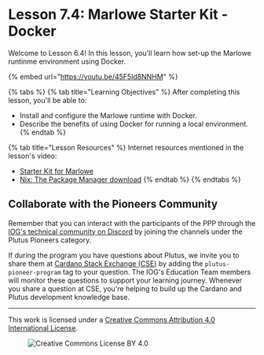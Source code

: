 # Lesson 7.4: Marlowe Starter Kit - Docker

Welcome to Lesson 6.4! In this lesson, you'll learn how set-up the Marlowe runtinme environment using Docker.

{% embed url="https://youtu.be/45F5ld8NNHM" %}

{% tabs %}
{% tab title="Learning Objectives" %}
After completing this lesson, you'll be able to:

* Install and configure the Marlowe runtime with Docker.
* Describe the benefits of using Docker for running a local environment.
{% endtab %}

{% tab title="Lesson Resources" %}
Internet resources mentioned in the lesson's video:

* [Starter Kit for Marlowe](https://github.com/input-output-hk/marlowe-starter-kit)
* [Nix: The Package Manager download](https://nixos.org/download)
{% endtab %}
{% endtabs %}

## Collaborate with the Pioneers Community

Remember that you can interact with the participants of the PPP through the [IOG's technical community on Discord](https://discord.gg/inputoutput) by joining the channels under the Plutus Pioneers category.

If during the program you have questions about Plutus, we invite you to share them at [Cardano Stack Exchange (CSE)](https://cardano.stackexchange.com/) by adding the `plutus-pioneer-program` tag to your question. The IOG's Education Team members will monitor these questions to support your learning journey. Whenever you share a question at CSE, you're helping to build up the Cardano and Plutus development knowledge base.

---

This work is licensed under a [Creative Commons Attribution 4.0 International License](http://creativecommons.org/licenses/by/4.0/).

<figure><img src="https://i.creativecommons.org/l/by/4.0/88x31.png" alt="Creative Commons License BY 4.0"></figure>